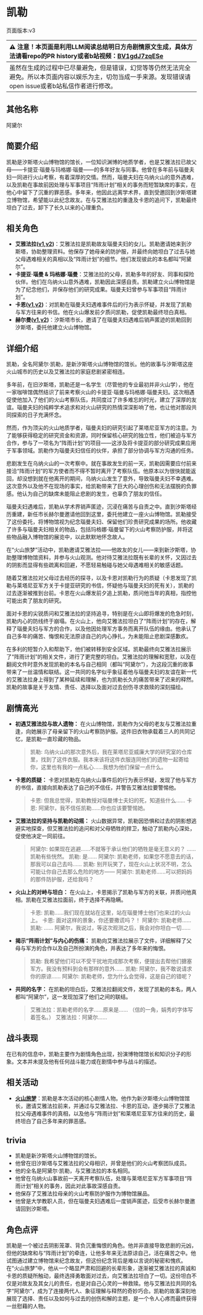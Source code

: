 # 凯勒
页面版本:v3
 

| :warning: 注意！本页面是利用LLM阅读总结明日方舟剧情原文生成，具体方法请看repo的PR history或者b站视频：[BV1gdJ7zqESe](https://www.bilibili.com/video/BV1gdJ7zqESe/)         |
|:----------------------------|
| 虽然在生成的过程中已尽量避免，但是错误，幻觉等等仍然无法完全避免。所以本页面内容以娱乐为主，切勿当成一手来源。发现错误请open issue或者b站私信作者进行修改。|



## 其他名称
阿黛尔
## 简要介绍
凯勒是汐斯塔火山博物馆的馆长，一位知识渊博的地质学者，也是艾雅法拉已故父母——卡提亚·瑙曼与玛格娜·瑙曼——的多年好友与同事。他曾在多年前与瑙曼夫妇一同进行火山考察，有着深厚的交情。然而，瑙曼夫妇在乌纳火山的意外遇难，以及凯勒在事故前因处理与军事项目“阵雨计划”相关的事务而短暂缺席的事实，在他心中留下了沉重的罪恶感。多年来，他因此远离学术界，直到受邀回到汐斯塔建立博物馆，希望能以此纪念故友。在与艾雅法拉的重逢及卡恩的追问下，凯勒最终坦白了过去，卸下了长久以来的心理重负。
## 相关角色
-   **艾雅法拉([v1](../chars/char_180_amgoat.md),[v2](char_180_amgoat.md))**：艾雅法拉是凯勒故友瑙曼夫妇的女儿。凯勒邀请她来到汐斯塔，协助整理资料。他保存了她母亲的防护服，并最终向她坦白了过去与她父母遇难相关的真相以及“阵雨计划”的细节。他们发现彼此的本名都叫“阿黛尔”。
-   **卡提亚·瑙曼 & 玛格娜·瑙曼**：艾雅法拉的父母，凯勒多年的好友、同事和探险伙伴。他们在乌纳火山意外遇难，凯勒因此深感自责。凯勒建立火山博物馆是为了纪念他们，并保存他们的研究成果。瑙曼夫妇曾参与军事项目“阵雨计划”。
-   **卡恩([v1](../chars/extended_char_ka_en.md),[v2](extended_char_ka_en.md))**：对凯勒在瑙曼夫妇遇难事件后的行为表示怀疑，并发现了凯勒与军方往来的书信。他在火山爆发前夕质问凯勒，促使凯勒最终坦白真相。
-   **赫尔曼([v1](../chars/extended_char_he_er_man.md),[v2](extended_char_he_er_man.md))**：汐斯塔市长，邀请了在瑙曼夫妇遇难后销声匿迹的凯勒回到汐斯塔，委托他建立火山博物馆。
## 详细介绍
凯勒，全名阿黛尔·凯勒，是新汐斯塔火山博物馆的馆长。他的故事与汐斯塔这座火山城市的历史以及艾雅法拉的家庭悲剧紧密相连。

多年前，在旧汐斯塔，凯勒还是一名学生（尽管他的专业最初并非火山学），他在一家咖啡馆偶然结识了前来考察火山的卡提亚·瑙曼与玛格娜·瑙曼夫妇。这次相遇促使他加入了他们的火山考察队伍，共同度过了许多难忘的时光，建立了深厚的友谊。瑙曼夫妇的纯粹学术追求和对火山研究的热情深深影响了他，也让他对那段共同探索的日子充满怀念。

然而，作为顶尖的火山地质学者，瑙曼夫妇的研究引起了莱塔尼亚军方的注意。为了能够获得稳定的研究资金和资源，同时保留核心研究的独立性，他们被迫与军方合作，参与了一项名为“阵雨计划”的项目——这涉及将卡提亚的部分研究成果应用于军事领域。凯勒作为瑙曼夫妇信任的伙伴，承担了部分协调与军方沟通的任务。

悲剧发生在乌纳火山的一次考察中。就在事故发生的前一天，凯勒因需要应付前来接洽“阵雨计划”的军方使者而不得不暂时离开了考察队伍。他原本以为很快就能返回，却没想到就在他离开的期间，乌纳火山发生了意外，导致瑙曼夫妇不幸遇难。这次意外以及他不在现场的事实，给凯勒带来了巨大的心理创伤和无法摆脱的负罪感。他认为自己的缺席未能阻止悲剧的发生，也辜负了朋友的信任。

瑙曼夫妇遇难后，凯勒从学术界销声匿迹，沉浸在痛苦与自责之中。直到汐斯塔经历重建，新任市长赫尔曼邀请他回到这里，委托他建立一座火山博物馆。凯勒接受了这份委托，将博物馆视为纪念瑙曼夫妇、保留他们珍贵研究成果的场所。他收藏了许多与瑙曼夫妇相关的物品，包括玛格娜·瑙曼留下的火山考察防护服，并将这些物品融入博物馆的展览中，以此默默地怀念故人。

在“火山旅梦”活动中，凯勒邀请艾雅法拉——他故友的女儿——来到新汐斯塔，协助整理博物馆资料，并参与火山观测。他对待艾雅法拉既有长辈的关怀，又因过去的阴影而显得有些疏离和回避，不愿轻易触碰与她父母遇难相关的敏感话题。

随着艾雅法拉对父母过去经历的探寻，以及卡恩对凯勒行为的质疑（卡恩发现了凯勒与莱塔尼亚军方关于卡提亚研究的书信，怀疑他与瑙曼夫妇的死有关），凯勒的过去逐渐被推到台前。卡恩在火山爆发前夕追上凯勒，质问他当年的真相，指控他可能出卖了朋友的研究。

面对卡恩的尖锐质问和艾雅法拉的坚持追寻，特别是在火山即将爆发的危急时刻，凯勒内心的防线终于崩塌。在火山上，他向艾雅法拉坦白了“阵雨计划”的存在，解释了瑙曼夫妇与军方的合作，以及他因处理军方事务而离开队伍的缘由。他承认了自己多年的痛苦、悔恨和无法原谅自己的内心挣扎，为未能阻止悲剧深感歉疚。

在多利的短暂介入和帮助下，他们被转移到安全区域。凯勒最终向艾雅法拉展示了“阵雨计划”的相关文件，进行了更完整的坦白。艾雅法拉的理解和宽慰，以及在翻阅文件时意外发现凯勒的本名与自己相同（都叫“阿黛尔”），为这段沉重的故事带来了一丝温情和联结。这一共同的名字似乎象征着他与瑙曼夫妇的友谊在新一代的艾雅法拉身上得到了某种延续和理解，也为凯勒长久的痛苦带来了迟来的释然。凯勒的故事是关于友情、责任、选择以及面对过去创伤寻求救赎的深刻描绘。
## 剧情高光
*   **初遇艾雅法拉与故人遗物：** 在火山博物馆，凯勒作为父母的老友与艾雅法拉重逢，向她展示了母亲留下的火山考察防护服。这件旧衣物承载着三人的共同记忆，是凯勒一直珍藏的物品。
    > 凯勒: 乌纳火山的那次意外后，我在莱塔尼亚威廉大学的研究室的仓库里，找到了这件衣服。我本来该将这件衣服连同他们的遗物一起寄给你，这里也有我的一点私心......我想为他们保留一点什么。
*   **卡恩的质疑：** 卡恩对凯勒在乌纳火山事件后的行为表示怀疑，发现了他与军方的书信，直接向凯勒表达了自己的不信任，并警告艾雅法拉要警惕他。
    > 卡恩: 但我总觉得，凯勒教授对瑙曼博士夫妇的死，知道些什么......
    > 卡恩: 阿黛尔，我不信任凯勒......你也应该要警惕她。
*   **艾雅法拉的坚持与凯勒的动摇：** 火山数据异常，凯勒因恐惧和过去的阴影想逃避实地探查，但艾雅法拉的追问和对父母牺牲的捍卫，触动了凯勒内心深处，促使他决定一同前往。
    > 阿黛尔: 如果现在逃避......不就等于承认他们的牺牲是毫无意义的？
    > ......
    > 凯勒有些恍然。
    > 凯勒: 是......
    > 阿黛尔: 凯勒老师，如果您不愿意去的话，那我可以自己去吗......
    > 凯勒: 别开玩笑了，现在火山上状况不明，怎么可能让你自己去那么危险的地方——
    > 阿黛尔: 凯勒老师......可以把妈妈的那件防护服，还给我吗？
*   **火山上的对峙与坦白：** 在火山上，卡恩揭示了凯勒与军方的关联，并质问他真相。凯勒在艾雅法拉面前，终于选择不再隐瞒。
    > 卡恩: 凯勒......我们现在就站在这里，站在瑙曼博士他们也来过的火山上。
    > 卡恩: 面对这样的景象，你还要撒谎吗？！
    > 阿黛尔: 凯勒老师......
    > 凯勒: ...... 阿黛尔，我说过，等这次观测之后，我会对你坦白一切......
*   **揭示“阵雨计划”与内心的伤痛：** 凯勒向艾雅法拉展示了文件，详细解释了父母与军方的合作以及自己所扮演的角色，并表达了多年来的悔恨。
    > 凯勒: 我希望他们可以不受干扰地完成那次考察，便提出去帮他们搪塞军方。我没有预料到会有那样的意外......
    > 凯勒: 阿黛尔，我不敢说请求你的原谅......
    > 阿黛尔: 凯勒老师，您为什么会觉得，这是自己的错呢？
*   **共同的名字：** 在凯勒的坦白后，艾雅法拉翻阅文件，发现了凯勒的本名，两人都叫“阿黛尔”，这一发现加深了他们之间的联结。
    > 艾雅法拉：凯勒老师的名字......原来是......
    > （信的一角，娟秀的字体写着签名。）
    > 艾雅法拉：阿黛尔......
## 战斗表现
在已有的信息中，凯勒主要作为剧情角色出现，扮演博物馆馆长和知识分子的形象。文本并未提及他有任何战斗能力或在剧情中参与战斗的描述。
## 相关活动
-   **[火山旅梦](../stories/act27side.md)**：凯勒是本次活动的核心剧情人物。他作为新汐斯塔火山博物馆馆长，邀请艾雅法拉前来，并通过与艾雅法拉、卡恩的互动，逐步揭示了艾雅法拉父母遇难事件的真相，以及他与“阵雨计划”和莱塔尼亚军方往来的历史，最终坦白了自己多年来的罪恶感。
## trivia
*   凯勒是新汐斯塔火山博物馆的馆长。
*   他曾在旧汐斯塔与艾雅法拉的父母相识，并曾是他们的火山考察团队成员。
*   他的全名是阿黛尔·凯勒，与艾雅法拉的本名相同。
*   他曾在乌纳火山事故前一天离开考察队伍，处理与莱塔尼亚军方军事项目“阵雨计划”相关的事务，因此对此事故深感自责。
*   他保存了艾雅法拉母亲的火山考察防护服作为博物馆展品。
*   他曾是大学教职人员，但在瑙曼夫妇遇难后一度销声匿迹，后受市长赫尔曼邀请回到汐斯塔。
## 角色点评
凯勒是一个被过去阴影笼罩、背负沉重悔恨的角色。他并非直接导致悲剧的元凶，但他的缺席和与“阵雨计划”的牵连，让他多年来无法原谅自己，活在痛苦之中。他试图通过建立博物馆来纪念故友，但这份纪念背后是难以言说的秘密和愧疚。在“火山旅梦”中，他从一个略显严肃和回避的长辈形象，逐渐被艾雅法拉的真诚和卡恩的质疑所触动，最终选择勇敢面对过去，向艾雅法拉坦白了一切。这份坦白不仅是对故友及其女儿的责任，也是对自己心灵的一种救赎。他与艾雅法拉共同的名字“阿黛尔”，成为了连接两代人、象征理解与释然的奇妙巧合。凯勒的故事深刻地展现了选择、责任以及如何与过去的创伤和解的主题，是一个令人心疼而最终获得一丝慰藉的人物。